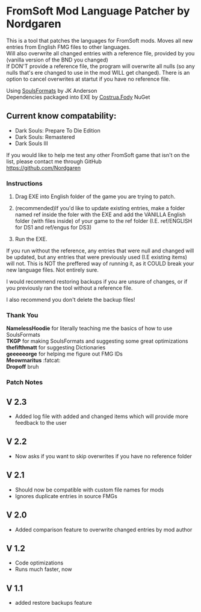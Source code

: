 # FromSoft Mod Language Patcher by Nordgaren
This is a tool that patches the languages for FromSoft mods. 
Moves all new entries from English FMG files to other languages.  
Will also overwrite all changed entries with a reference file, provided by you (vanilla version of the BND you changed)  
If DON'T provide a reference file, the program will overwrite all nulls (so any nulls that's ere changed to use in the mod WILL get changed). There is an option to cancel overwrites at startut if you have no reference file.  

Using [SoulsFormats](https://github.com/JKAnderson/SoulsFormats) by JK Anderson  
Dependencies packaged into EXE by [Costrua.Fody](https://www.nuget.org/packages/Costura.Fody/) NuGet

## Current know compatability: 
* Dark Souls: Prepare To Die Edition
* Dark Souls: Remastered
* Dark Souls III

If you would like to help me test any other FromSoft game that isn't on the list, please contact me through GitHub  
https://github.com/Nordgaren

### Instructions

1) Drag EXE into English folder of the game you are trying to patch.

2) (recommended)If you'd like to update existing entries, make a folder named ref inside the foler with the EXE and add the VANILLA English folder (with files inside) of your game to the ref folder (I.E. ref/ENGLISH for DS1 and ref/engus for DS3)  

3) Run the EXE. 

If you run without the reference, any entries that were null and changed will be updated, but any entries that were previously used (I.E existing items) will not. This is NOT the preffered way of running it, as it COULD break your new language files. Not entirely sure.

I would recommend restoring backups if you are unsure of changes, or if you previously ran the tool without a reference file.  

I also recommend you don't delete the backup files!  

### Thank You

**NamelessHoodie** for literally teaching me the basics of how to use SoulsFormats  
**TKGP** for making SoulsFormats and suggesting some great optimizations  
**thefifthmatt** for suggesting Dictionaries  
**geeeeeorge** for helping me figure out FMG IDs  
**Meowmaritus** :fatcat:  
**Dropoff** bruh  

### Patch Notes  
## V 2.3
* Added log file with added and changed items which will provide more feedback to the user
## V 2.2
* Now asks if you want to skip overwrites if you have no reference folder
## V 2.1
* Should now be compatible with custom file names for mods
* Ignores duplicate entries in source FMGs
## V 2.0
* Added comparison feature to overwrite changed entries by mod author
## V 1.2
* Code optimizations
* Runs much faster, now
## V 1.1
* added restore backups feature
